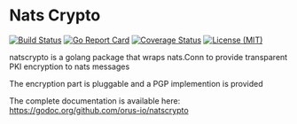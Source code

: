 # Nats Crypto

[![Build Status](https://travis-ci.org/orus-io/natscrypto.svg?branch=master)](https://travis-ci.org/orus-io/natscrypto)
[![Go Report Card](https://goreportcard.com/badge/github.com/orus-io/natscrypto)](https://goreportcard.com/report/github.com/orus-io/natscrypto)
[![Coverage Status](https://coveralls.io/repos/github/orus-io/natscrypto/badge.svg?branch=master)](https://coveralls.io/github/orus-io/natscrypto?branch=master)
[![License (MIT)](https://img.shields.io/badge/license-MIT-brightgreen.svg?style=flat)](https://opensource.org/licenses/MIT)

natscrypto is a golang package that wraps nats.Conn to provide transparent
PKI encryption to nats messages

The encryption part is pluggable and a PGP implemention is provided

The complete documentation is available here:
https://godoc.org/github.com/orus-io/natscrypto
